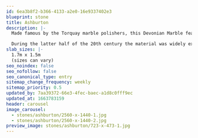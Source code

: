 ```yaml
---
id: 6ea3b8f2-b366-4133-a2e0-16e9337402e3
blueprint: stone
title: Ashburton
description: |-
  Made famous by the Torquay marble polishers, this Devonian Marble features in many of the county’s local churches and grand houses. Used for both cladding and flooring, this marble can be found in the bathrooms of the London Hilton and the foyer of the Post Office Tower.

  During the latter half of the 20th century the material was widely exported to South Africa, Hong Kong and the United States where, most notably, it was used in the President Roosevelt Memorial in Washington DC. This beautiful stone comprises of a dark grey background with swirls of coral fossil and white or pink calcite veins.
slab_sizes: |-
  1.7m x 1.5m
  (sizes can vary)
seo_noindex: false
seo_nofollow: false
seo_canonical_type: entry
sitemap_change_frequency: weekly
sitemap_priority: 0.5
updated_by: 7aa39372-66e3-4fec-baec-a1d8c0fff9ec
updated_at: 1663783159
header: carousel
image_carousel:
  - stones/ashburton/2560-x-1440-1.jpg
  - stones/ashburton/2560-x-1440-2.jpg
preview_image: stones/ashburton/723-x-473-1.jpg
---
```

